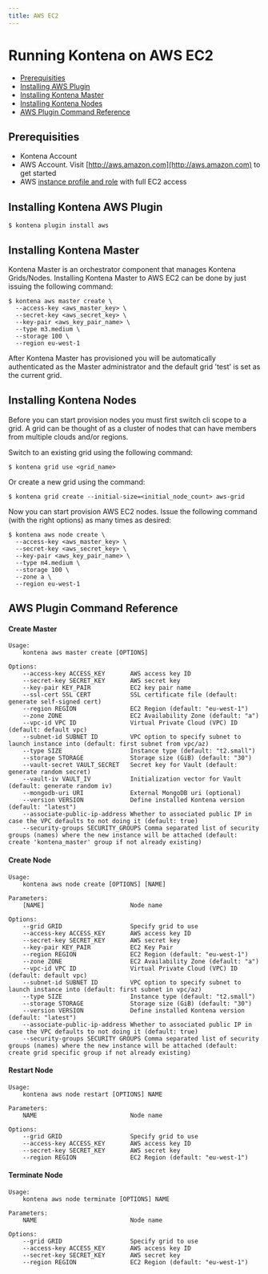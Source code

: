 ```yaml
---
title: AWS EC2
---
```


# Running Kontena on AWS EC2

- [Prerequisities](aws-ec2#prerequisities)
- [Installing AWS Plugin](aws-ec2#installing-kontena-aws-plugin)
- [Installing Kontena Master](aws-ec2#installing-kontena-master)
- [Installing Kontena Nodes](aws-ec2#installing-kontena-nodes)
- [AWS Plugin Command Reference](aws-ec2#aws-plugin-command-reference)

## Prerequisities

- Kontena Account
- AWS Account. Visit [http://aws.amazon.com](http://aws.amazon.com) to get started
- AWS [instance profile and role](http://docs.aws.amazon.com/IAM/latest/UserGuide/instance-profiles.html) with full EC2 access

## Installing Kontena AWS Plugin

```
$ kontena plugin install aws
```

## Installing Kontena Master

Kontena Master is an orchestrator component that manages Kontena Grids/Nodes. Installing Kontena Master to AWS EC2 can be done by just issuing the following command:

```
$ kontena aws master create \
  --access-key <aws_master_key> \
  --secret-key <aws_secret_key> \
  --key-pair <aws_key_pair_name> \
  --type m3.medium \
  --storage 100 \
  --region eu-west-1
```

After Kontena Master has provisioned you will be automatically authenticated as the Master administrator and the default grid 'test' is set as the current grid.

## Installing Kontena Nodes

Before you can start provision nodes you must first switch cli scope to a grid. A grid can be thought of as a cluster of nodes that can have members from multiple clouds and/or regions.

Switch to an existing grid using the following command:

```
$ kontena grid use <grid_name>
```

Or create a new grid using the command:

```
$ kontena grid create --initial-size=<initial_node_count> aws-grid
```

Now you can start provision AWS EC2 nodes. Issue the following command (with the right options) as many times as desired:

```
$ kontena aws node create \
  --access-key <aws_master_key> \
  --secret-key <aws_secret_key> \
  --key-pair <aws_key_pair_name> \
  --type m4.medium \
  --storage 100 \
  --zone a \
  --region eu-west-1
```

## AWS Plugin Command Reference

#### Create Master

```
Usage:
    kontena aws master create [OPTIONS]

Options:
    --access-key ACCESS_KEY       AWS access key ID
    --secret-key SECRET_KEY       AWS secret key
    --key-pair KEY_PAIR           EC2 key pair name
    --ssl-cert SSL CERT           SSL certificate file (default: generate self-signed cert)
    --region REGION               EC2 Region (default: "eu-west-1")
    --zone ZONE                   EC2 Availability Zone (default: "a")
    --vpc-id VPC ID               Virtual Private Cloud (VPC) ID (default: default vpc)
    --subnet-id SUBNET ID         VPC option to specify subnet to launch instance into (default: first subnet from vpc/az)
    --type SIZE                   Instance type (default: "t2.small")
    --storage STORAGE             Storage size (GiB) (default: "30")
    --vault-secret VAULT_SECRET   Secret key for Vault (default: generate random secret)
    --vault-iv VAULT_IV           Initialization vector for Vault (default: generate random iv)
    --mongodb-uri URI             External MongoDB uri (optional)
    --version VERSION             Define installed Kontena version (default: "latest")
    --associate-public-ip-address Whether to associated public IP in case the VPC defaults to not doing it (default: true)
    --security-groups SECURITY_GROUPS Comma separated list of security groups (names) where the new instance will be attached (default: create 'kontena_master' group if not already existing)
```

#### Create Node

```
Usage:
    kontena aws node create [OPTIONS] [NAME]

Parameters:
    [NAME]                        Node name

Options:
    --grid GRID                   Specify grid to use
    --access-key ACCESS_KEY       AWS access key ID
    --secret-key SECRET_KEY       AWS secret key
    --key-pair KEY_PAIR           EC2 Key Pair
    --region REGION               EC2 Region (default: "eu-west-1")
    --zone ZONE                   EC2 Availability Zone (default: "a")
    --vpc-id VPC ID               Virtual Private Cloud (VPC) ID (default: default vpc)
    --subnet-id SUBNET ID         VPC option to specify subnet to launch instance into (default: first subnet in vpc/az)
    --type SIZE                   Instance type (default: "t2.small")
    --storage STORAGE             Storage size (GiB) (default: "30")
    --version VERSION             Define installed Kontena version (default: "latest")
    --associate-public-ip-address Whether to associated public IP in case the VPC defaults to not doing it (default: true)
    --security-groups SECURITY GROUPS Comma separated list of security groups (names) where the new instance will be attached (default: create grid specific group if not already existing)
```


#### Restart Node

```
Usage:
    kontena aws node restart [OPTIONS] NAME

Parameters:
    NAME                          Node name

Options:
    --grid GRID                   Specify grid to use
    --access-key ACCESS_KEY       AWS access key ID
    --secret-key SECRET_KEY       AWS secret key
    --region REGION               EC2 Region (default: "eu-west-1")
```

#### Terminate Node

```
Usage:
    kontena aws node terminate [OPTIONS] NAME

Parameters:
    NAME                          Node name

Options:
    --grid GRID                   Specify grid to use
    --access-key ACCESS_KEY       AWS access key ID
    --secret-key SECRET_KEY       AWS secret key
    --region REGION               EC2 Region (default: "eu-west-1")
```
